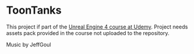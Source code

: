 # ToonTanks

This project if part of the [Unreal Engine 4 course at Udemy](https://www.udemy.com/course/unrealcourse/). Project needs assets pack provided in the course not uploaded to the repository.

Music by JeffGoul